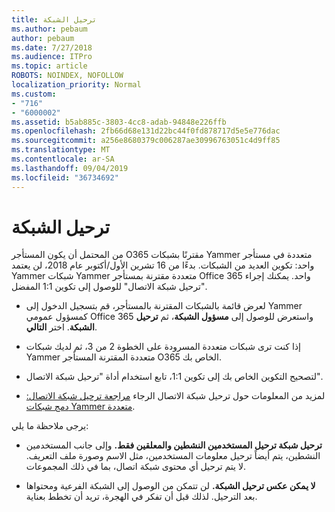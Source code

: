 ```yaml
---
title: ترحيل الشبكة
ms.author: pebaum
author: pebaum
ms.date: 7/27/2018
ms.audience: ITPro
ms.topic: article
ROBOTS: NOINDEX, NOFOLLOW
localization_priority: Normal
ms.custom:
- "716"
- "6000002"
ms.assetid: b5ab885c-3803-4cc8-adab-94848e226ffb
ms.openlocfilehash: 2fb66d68e131d22bc44f0fd878717d5e5e776dac
ms.sourcegitcommit: a256e8680379c006287ae30996763051c4d9ff85
ms.translationtype: MT
ms.contentlocale: ar-SA
ms.lasthandoff: 09/04/2019
ms.locfileid: "36734692"
---
```

# <a name="network-migration"></a>ترحيل الشبكة

من المحتمل أن يكون المستأجر O365 مقترنًا بشبكات Yammer متعددة في مستأجر واحد: تكوين العديد من الشبكات. بدءًا من 16 تشرين الأول/أكتوبر عام 2018، لن يعتمد Yammer شبكات Yammer متعددة مقترنة بمستأجر Office 365 واحد. يمكنك إجراء "ترحيل شبكة الاتصال" للوصول إلى تكوين 1:1 المفضل.
  
- لعرض قائمة بالشبكات المقترنة بالمستأجر، قم بتسجيل الدخول إلى Yammer كمسؤول عمومي Office 365 واستعرض للوصول إلى **مسؤول الشبكة**، ثم **ترحيل الشبكة**. اختر **التالي**.

- إذا كنت ترى شبكات متعددة المسرودة على الخطوة 2 من 3، ثم لديك شبكات Yammer متعددة المقترنة المستأجر O365 الخاص بك.

- لتصحيح التكوين الخاص بك إلى تكوين 1:1، تابع استخدام أداة "ترحيل شبكة الاتصال".

- لمزيد من المعلومات حول ترحيل شبكة الاتصال الرجاء [مراجعة ترحيل شبكة الاتصال: دمج شبكات Yammer متعددة](https://docs.microsoft.com/yammer/configure-your-yammer-network/consolidate-multiple-yammer-networks).

يرجى ملاحظة ما يلي:
  
- **ترحيل شبكة ترحيل المستخدمين النشطين والمعلقين فقط.** وإلى جانب المستخدمين النشطين، يتم أيضاً ترحيل معلومات المستخدمين، مثل الاسم وصورة ملف التعريف. لا يتم ترحيل أي محتوى شبكة اتصال، بما في ذلك المجموعات.

- **لا يمكن عكس ترحيل الشبكة.** لن تتمكن من الوصول إلى الشبكة الفرعية ومحتواها بعد الترحيل. لذلك قبل أن تفكر في الهجرة، تريد أن تخطط بعناية.
